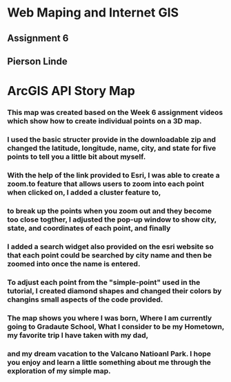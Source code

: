 # Web Maping and Internet GIS
## Assignment 6
## Pierson Linde

# ArcGIS API Story Map


### This map was created based on the Week 6 assignment videos which show how to create individual points on a 3D map. 
### I used the basic structer provide in the downloadable zip and changed the latitude, longitude, name, city, and state for five points to tell you a little bit about myself.
### With the help of the link provided to Esri, I was able to create a zoom.to feature that allows users to zoom into each point when clicked on, I added a cluster feature to,
### to break up the points when you zoom out and they become too close togther, I adjusted the pop-up window to show city, state, and coordinates of each point, and finally 
### I added a search widget also provided on the esri website so that each point could be searched by city name and then be zoomed into once the name is entered.
### To adjust each point from the "simple-point" used in the tutorial, I created diamond shapes and changed their colors by changins small aspects of the code provided.
### The map shows you where I was born, Where I am currently going to Gradaute School, What I consider to be my Hometown, my favorite trip I have taken with my dad,
### and my dream vacation to the Valcano Natioanl Park. I hope you enjoy and learn a little something about me through the exploration of my simple map.
